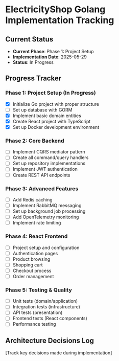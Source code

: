 # ElectricityShop Golang Implementation Tracking

## Current Status
- **Current Phase**: Phase 1: Project Setup
- **Implementation Date**: 2025-05-29
- **Status**: In Progress

## Progress Tracker

### Phase 1: Project Setup (In Progress)
- [x] Initialize Go project with proper structure
- [ ] Set up database with GORM
- [x] Implement basic domain entities
- [x] Create React project with TypeScript
- [x] Set up Docker development environment

### Phase 2: Core Backend
- [ ] Implement CQRS mediator pattern
- [ ] Create all command/query handlers
- [ ] Set up repository implementations
- [ ] Implement JWT authentication
- [ ] Create REST API endpoints

### Phase 3: Advanced Features
- [ ] Add Redis caching
- [ ] Implement RabbitMQ messaging
- [ ] Set up background job processing
- [ ] Add OpenTelemetry monitoring
- [ ] Implement rate limiting

### Phase 4: React Frontend
- [ ] Project setup and configuration
- [ ] Authentication pages
- [ ] Product browsing
- [ ] Shopping cart
- [ ] Checkout process
- [ ] Order management

### Phase 5: Testing & Quality
- [ ] Unit tests (domain/application)
- [ ] Integration tests (infrastructure)
- [ ] API tests (presentation)
- [ ] Frontend tests (React components)
- [ ] Performance testing

## Architecture Decisions Log
[Track key decisions made during implementation]
